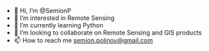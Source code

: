 - 👋 Hi, I’m @SemionP
- 👀 I’m interested in Remote Sensing 
- 🌱 I’m currently learning Python
- 💞️ I’m looking to collaborate on Remote Sensing and GIS products
- 📫 How to reach me semion.polinov@gmail.com

<!---
SemionP/SemionP is a ✨ special ✨ repository because its `README.md` (this file) appears on your GitHub profile.
You can click the Preview link to take a look at your changes.
--->
